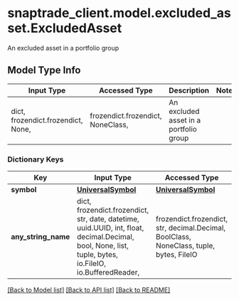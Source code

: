 # snaptrade_client.model.excluded_asset.ExcludedAsset

An excluded asset in a portfolio group

## Model Type Info
Input Type | Accessed Type | Description | Notes
------------ | ------------- | ------------- | -------------
dict, frozendict.frozendict, None,  | frozendict.frozendict, NoneClass,  | An excluded asset in a portfolio group | 

### Dictionary Keys
Key | Input Type | Accessed Type | Description | Notes
------------ | ------------- | ------------- | ------------- | -------------
**symbol** | [**UniversalSymbol**](UniversalSymbol.md) | [**UniversalSymbol**](UniversalSymbol.md) |  | [optional] 
**any_string_name** | dict, frozendict.frozendict, str, date, datetime, uuid.UUID, int, float, decimal.Decimal, bool, None, list, tuple, bytes, io.FileIO, io.BufferedReader,  | frozendict.frozendict, str, decimal.Decimal, BoolClass, NoneClass, tuple, bytes, FileIO | any string name can be used but the value must be the correct type | [optional]

[[Back to Model list]](../../README.md#documentation-for-models) [[Back to API list]](../../README.md#documentation-for-api-endpoints) [[Back to README]](../../README.md)

